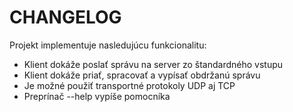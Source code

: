 # CHANGELOG
Projekt implementuje nasledujúcu funkcionalitu:
- Klient dokáže poslať správu na server zo štandardného vstupu
- Klient dokáže priať, spracovať a vypísať obdržanú správu
- Je možné použiť transportné protokoly UDP aj TCP
- Preprínač --help vypíše pomocníka